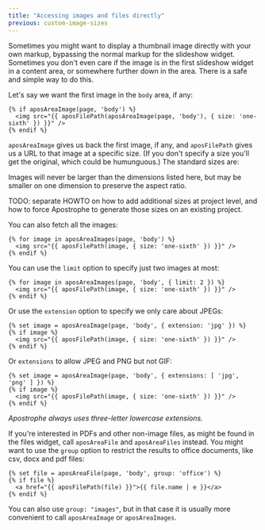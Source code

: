 ```yaml
---
title: "Accessing images and files directly"
previous: custom-image-sizes
---
```


Sometimes you might want to display a thumbnail image directly with your own markup, bypassing the normal markup for the slideshow widget. Sometimes you don't even care if the image is in the first slideshow widget in a content area, or somewhere further down in the area. There is a safe and simple way to do this.

Let's say we want the first image in the `body` area, if any:

```markup
{% if aposAreaImage(page, 'body') %}
  <img src="{{ aposFilePath(aposAreaImage(page, 'body'), { size: 'one-sixth' }) }}" />
{% endif %}
```


`aposAreaImage` gives us back the first image, if any, and `aposFilePath` gives us a URL to that image at a specific size. (If you don't specify a size you'll get the original, which could be humunguous.) The standard sizes are:



Images will never be larger than the dimensions listed here, but may be smaller on one dimension to preserve the aspect ratio.

TODO: separate HOWTO on how to add additional sizes at project level, and how to force Apostrophe to generate those sizes on an existing project.


You can also fetch all the images:

```markup
{% for image in aposAreaImages(page, 'body') %}
  <img src="{{ aposFilePath(image, { size: 'one-sixth' }) }}" />
{% endif %}
```

You can use the `limit` option to specify just two images at most:

```markup
{% for image in aposAreaImages(page, 'body', { limit: 2 }) %}
  <img src="{{ aposFilePath(image, { size: 'one-sixth' }) }}" />
{% endif %}
```

Or use the `extension` option to specify we only care about JPEGs:

```markup
{% set image = aposAreaImage(page, 'body', { extension: 'jpg' }) %}
{% if image %}
  <img src="{{ aposFilePath(image, { size: 'one-sixth' }) }}" />
{% endif %}
```

Or `extensions` to allow JPEG and PNG but not GIF:

```markup
{% set image = aposAreaImage(page, 'body', { extensions: [ 'jpg', 'png' ] }) %}
{% if image %}
  <img src="{{ aposFilePath(image, { size: 'one-sixth' }) }}" />
{% endif %}
```

*Apostrophe always uses three-letter lowercase extensions.*

If you're interested in PDFs and other non-image files, as might be found in the files widget, call `aposAreaFile` and `aposAreaFiles` instead. You might want to use the `group` option to restrict the results to office documents, like csv, docx and pdf files:

```markup
{% set file = aposAreaFile(page, 'body', group: 'office') %}
{% if file %}
  <a href="{{ aposFilePath(file) }}">{{ file.name | e }}</a>
{% endif %}
```

You can also use `group: "images"`, but in that case it is usually more convenient to call `aposAreaImage` or `aposAreaImages`.
